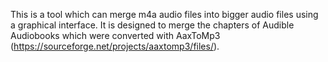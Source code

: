 This is a tool which can merge m4a audio files into bigger audio files using a graphical interface. It is designed to merge the chapters of Audible Audiobooks which were converted with AaxToMp3 (https://sourceforge.net/projects/aaxtomp3/files/).
